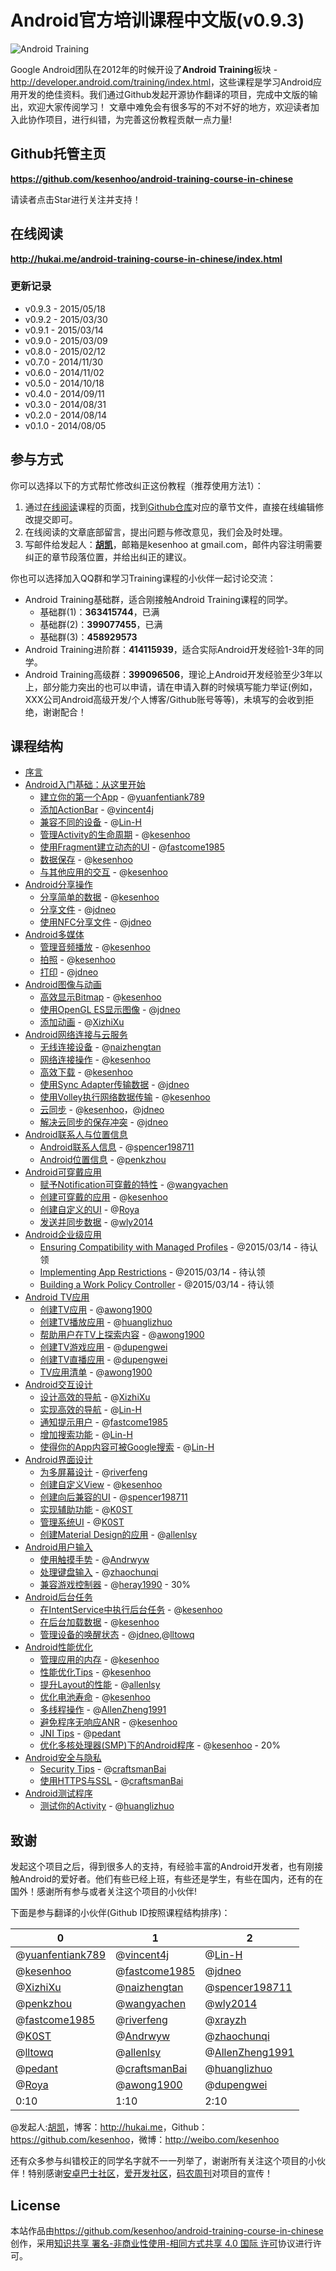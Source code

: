 # Android官方培训课程中文版(v0.9.3)

![Android Training](android_training.jpg)

Google Android团队在2012年的时候开设了**Android Training**板块 - <http://developer.android.com/training/index.html>，这些课程是学习Android应用开发的绝佳资料。我们通过Github发起开源协作翻译的项目，完成中文版的输出，欢迎大家传阅学习！
文章中难免会有很多写的不对不好的地方，欢迎读者加入此协作项目，进行纠错，为完善这份教程贡献一点力量!

## Github托管主页

**<https://github.com/kesenhoo/android-training-course-in-chinese>**

请读者点击Star进行关注并支持！

## 在线阅读

**<http://hukai.me/android-training-course-in-chinese/index.html>**

### 更新记录
* v0.9.3 - 2015/05/18
* v0.9.2 - 2015/03/30
* v0.9.1 - 2015/03/14
* v0.9.0 - 2015/03/09
* v0.8.0 - 2015/02/12
* v0.7.0 - 2014/11/30
* v0.6.0 - 2014/11/02
* v0.5.0 - 2014/10/18
* v0.4.0 - 2014/09/11
* v0.3.0 - 2014/08/31
* v0.2.0 - 2014/08/14
* v0.1.0 - 2014/08/05

## 参与方式

你可以选择以下的方式帮忙修改纠正这份教程（推荐使用方法1）：

1. 通过[在线阅读](http://hukai.me/android-training-course-in-chinese/index.html)课程的页面，找到[Github仓库](https://github.com/kesenhoo/android-training-course-in-chinese)对应的章节文件，直接在线编辑修改提交即可。
2. 在线阅读的文章底部留言，提出问题与修改意见，我们会及时处理。
3. 写邮件给发起人：**[胡凯](http://hukai.me)**，邮箱是kesenhoo at gmail.com，邮件内容注明需要纠正的章节段落位置，并给出纠正的建议。

你也可以选择加入QQ群和学习Training课程的小伙伴一起讨论交流：

* Android Training基础群，适合刚接触Android Training课程的同学。
    * 基础群(1)：**363415744**，已满
    * 基础群(2)：**399077455**，已满
    * 基础群(3)：**458929573**
* Android Training进阶群：**414115939**，适合实际Android开发经验1-3年的同学。
* Android Training高级群：**399096506**，理论上Android开发经验至少3年以上，部分能力突出的也可以申请，请在申请入群的时候填写能力举证(例如，XXX公司Android高级开发/个人博客/Github账号等等)，未填写的会收到拒绝，谢谢配合！

## 课程结构

* [序言](http://hukai.me/android-training-course-in-chinese/index.html)
* [Android入门基础：从这里开始](http://hukai.me/android-training-course-in-chinese/basics/index.html)
   * [建立你的第一个App](http://hukai.me/android-training-course-in-chinese/basics/firstapp/index.html) - @[yuanfentiank789](https://github.com/yuanfentiank789)
   * [添加ActionBar](http://hukai.me/android-training-course-in-chinese/basics/actionbar/index.html) - @[vincent4j](https://github.com/vincent4j)
   * [兼容不同的设备](http://hukai.me/android-training-course-in-chinese/basics/supporting-devices/index.html) - @[Lin-H](https://github.com/Lin-H)
   * [管理Activity的生命周期](http://hukai.me/android-training-course-in-chinese/basics/activity-lifecycle/index.html) - @[kesenhoo](https://github.com/kesenhoo)
   * [使用Fragment建立动态的UI](http://hukai.me/android-training-course-in-chinese/basics/fragments/index.html) - @[fastcome1985](https://github.com/fastcome1985)
   * [数据保存](http://hukai.me/android-training-course-in-chinese/basics/data-storage/index.html) - @[kesenhoo](https://github.com/kesenhoo)
   * [与其他应用的交互](http://hukai.me/android-training-course-in-chinese/basics/intents/index.html) - @[kesenhoo](https://github.com/kesenhoo)
* [Android分享操作](http://hukai.me/android-training-course-in-chinese/building-content-sharing.html)
   * [分享简单的数据](http://hukai.me/android-training-course-in-chinese/content-sharing/sharing/index.html) - @[kesenhoo](https://github.com/kesenhoo)
   * [分享文件](http://hukai.me/android-training-course-in-chinese/content-sharing/secure-file-sharing/index.html) - @[jdneo](https://github.com/jdneo)
   * [使用NFC分享文件](http://hukai.me/android-training-course-in-chinese/content-sharing/beam-files/index.html) - @[jdneo](https://github.com/jdneo)
* [Android多媒体](http://hukai.me/android-training-course-in-chinese/building-multimedia.html)
   * [管理音频播放](http://hukai.me/android-training-course-in-chinese/multimedia/audio/index.html) - @[kesenhoo](https://github.com/kesenhoo)
   * [拍照](http://hukai.me/android-training-course-in-chinese/multimedia/camera/index.html) - @[kesenhoo](https://github.com/kesenhoo)
   * [打印](http://hukai.me/android-training-course-in-chinese/multimedia/printing/index.html) - @[jdneo](https://github.com/jdneo)
* [Android图像与动画](http://hukai.me/android-training-course-in-chinese/building-graphics.html)
   * [高效显示Bitmap](http://hukai.me/android-training-course-in-chinese/graphics/displaying-bitmaps/index.html) - @[kesenhoo](https://github.com/kesenhoo)
   * [使用OpenGL ES显示图像](http://hukai.me/android-training-course-in-chinese/graphics/opengl/index.html) - @[jdneo](https://github.com/jdneo)
   * [添加动画](http://hukai.me/android-training-course-in-chinese/animations/index.html) - @[XizhiXu](https://github.com/XizhiXu)
* [Android网络连接与云服务](http://hukai.me/android-training-course-in-chinese/building-connectivity.html)
   * [无线连接设备](http://hukai.me/android-training-course-in-chinese/connectivity/connect-devices-wireless/index.html) - @[naizhengtan](https://github.com/naizhengtan)
   * [网络连接操作](http://hukai.me/android-training-course-in-chinese/connectivity/network-ops/index.html) - @[kesenhoo](https://github.com/kesenhoo)
   * [高效下载](http://hukai.me/android-training-course-in-chinese/connectivity/efficient-downloads/index.html) - @[kesenhoo](https://github.com/kesenhoo)
   * [使用Sync Adapter传输数据](http://hukai.me/android-training-course-in-chinese/connectivity/sync-adapters/index.html) - @[jdneo](https://github.com/jdneo)
   * [使用Volley执行网络数据传输](http://hukai.me/android-training-course-in-chinese/connectivity/volley/index.html) - @[kesenhoo](https://github.com/kesenhoo)
   * [云同步](http://hukai.me/android-training-course-in-chinese/cloud/cloudsync/index.html) - @[kesenhoo](https://github.com/kesenhoo)，@[jdneo](https://github.com/jdneo)
   * [解决云同步的保存冲突](http://hukai.me/android-training-course-in-chinese/cloud/cloudsave/index.html) - @[jdneo](https://github.com/jdneo)
* [Android联系人与位置信息](http://hukai.me/android-training-course-in-chinese/building-userinfo.html)
   * [Android联系人信息](http://hukai.me/android-training-course-in-chinese/contacts-provider/index.html) - @[spencer198711](https://github.com/spencer198711)
   * [Android位置信息](http://hukai.me/android-training-course-in-chinese/location/index.html) - @[penkzhou](https://github.com/penkzhou)
* [Android可穿戴应用](http://hukai.me/android-training-course-in-chinese/building-wearables.html)
   * [赋予Notification可穿戴的特性](http://hukai.me/android-training-course-in-chinese/wearables/notifications/index.html) - @[wangyachen](https://github.com/wangyachen)
   * [创建可穿戴的应用](http://hukai.me/android-training-course-in-chinese/wearables/apps/index.html) - @[kesenhoo](https://github.com/kesenhoo)
   * [创建自定义的UI](http://hukai.me/android-training-course-in-chinese/wearables/ui/index.html) - @[Roya](https://github.com/RoyaAoki)
   * [发送并同步数据](http://hukai.me/android-training-course-in-chinese/wearables/data-layer/index.html) - @[wly2014](https://github.com/wly2014)
* [Android企业级应用](http://hukai.me/android-training-course-in-chinese/enterprise/index.html)
   * [Ensuring Compatibility with Managed Profiles](http://hukai.me/android-training-course-in-chinese/enterprise/app-compatibility.html) - @2015/03/14 - 待认领
   * [Implementing App Restrictions](http://hukai.me/android-training-course-in-chinese/enterprise/app-restrictions.html) - @2015/03/14 - 待认领
   * [Building a Work Policy Controller](http://hukai.me/android-training-course-in-chinese/enterprise/work-policy-ctrl.html) - @2015/03/14 - 待认领
* [Android TV应用](http://hukai.me/android-training-course-in-chinese/building-tv.html)
   * [创建TV应用](http://hukai.me/android-training-course-in-chinese/tv/start/index.html) - @[awong1900](https://github.com/awong1900)
   * [创建TV播放应用](http://hukai.me/android-training-course-in-chinese/tv/playback/start.html) - @[huanglizhuo](https://github.com/huanglizhuo)
   * [帮助用户在TV上探索内容](http://hukai.me/android-training-course-in-chinese/tv/discovery/index.html) - @[awong1900](https://github.com/awong1900)
   * [创建TV游戏应用](http://hukai.me/android-training-course-in-chinese/tv/games/index.html) - @[dupengwei](https://github.com/dupengwei)
   * [创建TV直播应用](http://hukai.me/android-training-course-in-chinese/tv/tif/index.html) - @[dupengwei](https://github.com/dupengwei)
   * [TV应用清单](http://hukai.me/android-training-course-in-chinese/tv/publishing/checklist.html) - @[awong1900](https://github.com/awong1900)
* [Android交互设计](http://hukai.me/android-training-course-in-chinese/best-ux.html)
   * [设计高效的导航](http://hukai.me/android-training-course-in-chinese/ux/design-nav/index.html) - @[XizhiXu](https://github.com/XizhiXu)
   * [实现高效的导航](http://hukai.me/android-training-course-in-chinese/ux/implement-nav/index.html) - @[Lin-H](https://github.com/Lin-H)
   * [通知提示用户](http://hukai.me/android-training-course-in-chinese/ux/notify-user/index.html) - @[fastcome1985](https://github.com/fastcome1985)
   * [增加搜索功能](http://hukai.me/android-training-course-in-chinese/ux/search/index.html) - @[Lin-H](https://github.com/Lin-H)
   * [使得你的App内容可被Google搜索](http://hukai.me/android-training-course-in-chinese/ux/app-indexing/index.html) - @[Lin-H](https://github.com/Lin-H)
* [Android界面设计](http://hukai.me/android-training-course-in-chinese/best-ui.html)
   * [为多屏幕设计](http://hukai.me/android-training-course-in-chinese/ui/multiscreen/index.html) - @[riverfeng](https://github.com/riverfeng)
   * [创建自定义View](http://hukai.me/android-training-course-in-chinese/ui/custom-view/index.html) - @[kesenhoo](https://github.com/kesenhoo)
   * [创建向后兼容的UI](http://hukai.me/android-training-course-in-chinese/ui/backward-compatible-ui/index.html) - @[spencer198711](https://github.com/spencer198711)
   * [实现辅助功能](http://hukai.me/android-training-course-in-chinese/ui/accessibility/index.html) - @[K0ST](https://github.com/K0ST)
   * [管理系统UI](http://hukai.me/android-training-course-in-chinese/ui/system-ui/index.html) - @[K0ST](https://github.com/K0ST)
   * [创建Material Design的应用](http://hukai.me/android-training-course-in-chinese/material/index.html) - @[allenlsy](https://github.com/allenlsy)
* [Android用户输入](http://hukai.me/android-training-course-in-chinese/best-user-input.html)
   * [使用触摸手势](http://hukai.me/android-training-course-in-chinese/input/gestures/index.html) - @[Andrwyw](https://github.com/Andrwyw)
   * [处理键盘输入](http://hukai.me/android-training-course-in-chinese/input/keyboard-input/index.html) - @[zhaochunqi](https://github.com/zhaochunqi)
   * [兼容游戏控制器](http://hukai.me/android-training-course-in-chinese/input/game-controller/index.html) - @[heray1990](https://github.com/heray1990) - 30%
* [Android后台任务](http://hukai.me/android-training-course-in-chinese/best-background.html)
   * [在IntentService中执行后台任务](http://hukai.me/android-training-course-in-chinese/background-jobs/run-background-service/index.html) - @[kesenhoo](https://github.com/kesenhoo)
   * [在后台加载数据](http://hukai.me/android-training-course-in-chinese/background-jobs/load-data-background/index.html) - @[kesenhoo](https://github.com/kesenhoo)
   * [管理设备的唤醒状态](http://hukai.me/android-training-course-in-chinese/background-jobs/scheduling/index.html) - @[jdneo](https://github.com/jdneo),@[lltowq](https://github.com/lltowq)
* [Android性能优化](http://hukai.me/android-training-course-in-chinese/best-performance.html)
   * [管理应用的内存](http://hukai.me/android-training-course-in-chinese/performance/memory.html) - @[kesenhoo](https://github.com/kesenhoo)
   * [性能优化Tips](http://hukai.me/android-training-course-in-chinese/performance/performance-tips.html) - @[kesenhoo](https://github.com/kesenhoo)
   * [提升Layout的性能](http://hukai.me/android-training-course-in-chinese/performance/improving-layouts/index.html) - @[allenlsy](https://github.com/allenlsy)
   * [优化电池寿命](http://hukai.me/android-training-course-in-chinese/performance/monitor-device-state/index.html) - @[kesenhoo](https://github.com/kesenhoo)
   * [多线程操作](http://hukai.me/android-training-course-in-chinese/performance/multi-threads/index.html) - @[AllenZheng1991](https://github.com/AllenZheng1991)
   * [避免程序无响应ANR](http://hukai.me/android-training-course-in-chinese/performance/perf-anr/index.html) - @[kesenhoo](https://github.com/kesenhoo)
   * [JNI Tips](http://hukai.me/android-training-course-in-chinese/performance/perf-jni/index.html) - @[pedant](https://github.com/pedant)
   * [优化多核处理器(SMP)下的Android程序](http://hukai.me/android-training-course-in-chinese/performance/smp/index.html) - @[kesenhoo](https://github.com/kesenhoo) - 20%
* [Android安全与隐私](http://hukai.me/android-training-course-in-chinese/best-security.html)
   * [Security Tips](http://hukai.me/android-training-course-in-chinese/security/security-tips.html) - @[craftsmanBai](https://github.com/craftsmanBai)
   * [使用HTTPS与SSL](http://hukai.me/android-training-course-in-chinese/security/security-ssl.html) - @[craftsmanBai](https://github.com/craftsmanBai)
* [Android测试程序](http://hukai.me/android-training-course-in-chinese/best-testing.html)
   * [测试你的Activity](http://hukai.me/android-training-course-in-chinese/testing/activity-testing/index.html) - @[huanglizhuo](https://github.com/huanglizhuo)



## 致谢
发起这个项目之后，得到很多人的支持，有经验丰富的Android开发者，也有刚接触Android的爱好者。他们有些已经上班，有些还是学生，有些在国内，还有的在国外！感谢所有参与或者关注这个项目的小伙伴!

下面是参与翻译的小伙伴(Github ID按照课程结构排序)：


| 0 | 1 | 2 |
| --- | --- | --- |
| @[yuanfentiank789](https://github.com/yuanfentiank789) | @[vincent4j](https://github.com/vincent4j) | @[Lin-H](https://github.com/Lin-H) |
| @[kesenhoo](https://github.com/kesenhoo) | @[fastcome1985](https://github.com/fastcome1985) | @[jdneo](https://github.com/jdneo) |
| @[XizhiXu](https://github.com/XizhiXu) | @[naizhengtan](https://github.com/naizhengtan) | @[spencer198711](https://github.com/spencer198711) |
| @[penkzhou](https://github.com/penkzhou) | @[wangyachen](https://github.com/wangyachen) | @[wly2014](https://github.com/wly2014) |
| @[fastcome1985](https://github.com/fastcome1985) | @[riverfeng](https://github.com/riverfeng) | @[xrayzh](https://github.com/xrayzh) |
| @[K0ST](https://github.com/K0ST) | @[Andrwyw](https://github.com/Andrwyw) | @[zhaochunqi](https://github.com/zhaochunqi) |
| @[lltowq](https://github.com/lltowq) | @[allenlsy](https://github.com/allenlsy) | @[AllenZheng1991](https://github.com/AllenZheng1991) |
| @[pedant](https://github.com/pedant) | @[craftsmanBai](https://github.com/craftsmanBai) | @[huanglizhuo](https://github.com/huanglizhuo) |
| @[Roya](https://github.com/RoyaAoki) | @[awong1900](https://github.com/awong1900) | @[dupengwei](https://github.com/dupengwei) |
| 0:10 | 1:10 | 2:10 |


@发起人:[胡凯](<http://hukai.me>)，博客：<http://hukai.me>，Github：<https://github.com/kesenhoo>，微博：<http://weibo.com/kesenhoo>

还有众多参与纠错校正的同学名字就不一一列举了，谢谢所有关注这个项目的小伙伴！特别感谢[安卓巴士社区](http://www.apkbus.com)，[爱开发社区](http://akaifa.com)，[码农周刊](http://weekly.manong.io)对项目的宣传！

## License
本站作品由<https://github.com/kesenhoo/android-training-course-in-chinese>创作，采用[知识共享 署名-非商业性使用-相同方式共享 4.0 国际 许可](http://creativecommons.org/licenses/by-nc-sa/4.0/)协议进行许可。
